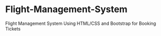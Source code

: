 # Flight-Management-System
Flight Management System Using HTML/CSS and Bootstrap for Booking Tickets
